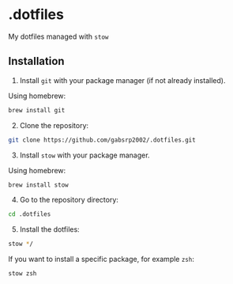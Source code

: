 # .dotfiles
My dotfiles managed with `stow`

## Installation

1. Install `git` with your package manager (if not already installed).

Using homebrew:

```sh
brew install git
```

2. Clone the repository:

```sh
git clone https://github.com/gabsrp2002/.dotfiles.git
```

3. Install `stow` with your package manager.

Using homebrew:

```sh
brew install stow
```
4. Go to the repository directory:

```sh
cd .dotfiles
```

5. Install the dotfiles:

```sh
stow */
```

If you want to install a specific package, for example `zsh`:

```sh
stow zsh
```
